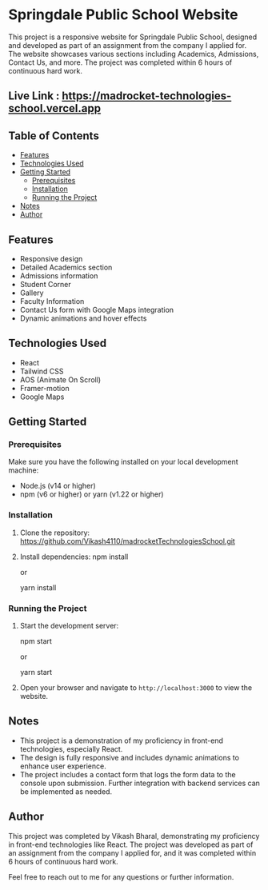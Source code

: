 # Springdale Public School Website

This project is a responsive website for Springdale Public School, designed and developed as part of an assignment from the company I applied for. The website showcases various sections including Academics, Admissions, Contact Us, and more. The project was completed within 6 hours of continuous hard work.

## Live Link : https://madrocket-technologies-school.vercel.app

## Table of Contents
- [Features](#features)
- [Technologies Used](#technologies-used)
- [Getting Started](#getting-started)
  - [Prerequisites](#prerequisites)
  - [Installation](#installation)
  - [Running the Project](#running-the-project)
- [Notes](#notes)
- [Author](#author)

## Features
- Responsive design
- Detailed Academics section
- Admissions information
- Student Corner
- Gallery
- Faculty Information
- Contact Us form with Google Maps integration
- Dynamic animations and hover effects

## Technologies Used
- React
- Tailwind CSS
- AOS (Animate On Scroll)
- Framer-motion
- Google Maps

## Getting Started

### Prerequisites
Make sure you have the following installed on your local development machine:
- Node.js (v14 or higher)
- npm (v6 or higher) or yarn (v1.22 or higher)

### Installation
1. Clone the repository:
   https://github.com/Vikash4110/madrocketTechnologiesSchool.git

2. Install dependencies:
   npm install

   or

   yarn install
   

### Running the Project
1. Start the development server:
   
   npm start
   
   or
  
   yarn start
   

2. Open your browser and navigate to `http://localhost:3000` to view the website.

## Notes
- This project is a demonstration of my proficiency in front-end technologies, especially React.
- The design is fully responsive and includes dynamic animations to enhance user experience.
- The project includes a contact form that logs the form data to the console upon submission. Further integration with backend services can be implemented as needed.

## Author
This project was completed by Vikash Bharal, demonstrating my proficiency in front-end technologies like React. The project was developed as part of an assignment from the company I applied for, and it was completed within 6 hours of continuous hard work.

Feel free to reach out to me for any questions or further information.

